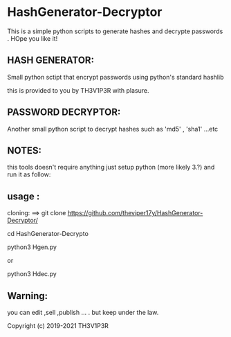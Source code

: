 # HashGenerator-Decryptor
This is a simple python scripts to generate hashes and decrypte passwords . HOpe you like it!

HASH GENERATOR:
--------------

Small python sctipt that encrypt passwords using python's standard hashlib

this is provided to you by TH3V1P3R with plasure.

PASSWORD DECRYPTOR:
------------------

Another small python script to decrypt hashes such as 'md5' , 'sha1' ...etc

NOTES:
-----

this tools doesn't require anything just setup python (more likely 3.?) and run it as follow:


usage :
------

cloning:
==> git clone https://github.com/theviper17y/HashGenerator-Decryptor/

cd HashGenerator-Decrypto

python3 Hgen.py

or 

python3 Hdec.py

Warning:
--------
you can edit ,sell ,publish ... . but keep under the law.


Copyright (c) 2019-2021 TH3V1P3R
